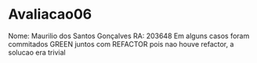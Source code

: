 # Avaliacao06
Nome: Maurilio dos Santos Gonçalves 
RA: 203648
Em alguns casos foram commitados GREEN juntos com REFACTOR pois nao houve refactor, a solucao era trivial
